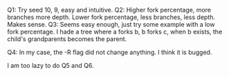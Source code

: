 Q1: Try seed 10, 9, easy and intuitive.
Q2: Higher fork percentage, more branches more depth. Lower fork percentage, less branches, less depth. Makes sense.
Q3: Seems easy enough, just try some example with a low fork percentage. 
I hade a tree where a forks b, b forks c, when b exists, the child's grandparents becomes the parent.

Q4: In my case, the -R flag did not change anything. I think it is bugged.

I am too lazy to do Q5 and Q6.